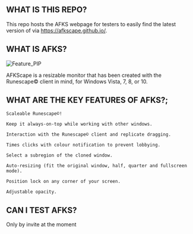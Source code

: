 ## WHAT IS THIS REPO?
This repo hosts the AFKS webpage for testers to easily find the latest version of via https://afkscape.github.io/.

## WHAT IS AFKS?
![Feature_PIP](https://user-images.githubusercontent.com/80352375/125836377-c39947f0-c84a-4d84-ac5b-74f95196c369.gif)

AFKScape is a resizable monitor that has been created with the Runescape© client in mind, for Windows Vista, 7, 8, or 10.

## WHAT ARE THE KEY FEATURES OF AFKS?;

    Scaleable Runescape©!
    
    Keep it always-on-top while working with other windows.
    
    Interaction with the Runescape© client and replicate dragging.
    
    Times clicks with colour notification to prevent lobbying.
    
    Select a subregion of the cloned window.
    
    Auto-resizing (fit the original window, half, quarter and fullscreen mode).
    
    Position lock on any corner of your screen.
    
    Adjustable opacity.

## CAN I TEST AFKS?
Only by invite at the moment
